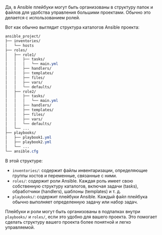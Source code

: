 Да, в Ansible плейбуки могут быть организованы в структуру папок и файлов для удобства управления большими проектами. Обычно это делается с использованием ролей.

Вот как обычно выглядит структура каталогов Ansible проекта:

```css
ansible_project/
├── inventories/
│   └── hosts
├── roles/
│   ├── role1/
│   │   ├── tasks/
│   │   │   └── main.yml
│   │   ├── handlers/
│   │   ├── templates/
│   │   ├── files/
│   │   ├── vars/
│   │   └── defaults/
│   ├── role2/
│   │   ├── tasks/
│   │   │   └── main.yml
│   │   ├── handlers/
│   │   ├── templates/
│   │   ├── files/
│   │   ├── vars/
│   │   └── defaults/
│   └── ...
├── playbooks/
│   ├── playbook1.yml
│   ├── playbook2.yml
│   └── ...
└── ansible.cfg
```

В этой структуре:

- `inventories/`: содержит файлы инвентаризации, определяющие группы хостов и переменные, связанные с ними.
- `roles/`: содержит роли Ansible. Каждая роль имеет свою собственную структуру каталогов, включая задачи (tasks), обработчики (handlers), шаблоны (templates) и т. д.
- `playbooks/`: содержит плейбуки Ansible. Каждый файл плейбука обычно выполняет определенную задачу или набор задач.

Плейбуки и роли могут быть организованы в подпапках внутри `playbooks/` и `roles/`, если это удобно для вашего проекта. Это помогает сделать структуру вашего проекта более понятной и легко управляемой.